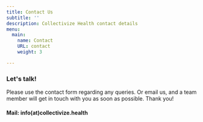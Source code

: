 ```yaml
---
title: Contact Us
subtitle: ''
description: Collectivize Health contact details
menu:
  main:
    name: Contact
    URL: contact
    weight: 3

---
```

### Let's talk!

Please use the contact form regarding any queries. Or email us, and a team member will get in touch with you as soon as possible. Thank you!

#### **Mail: info(at)collectivize.health**